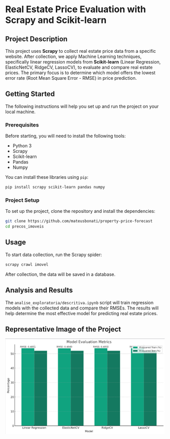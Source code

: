 # Real Estate Price Evaluation with Scrapy and Scikit-learn

## Project Description

This project uses **Scrapy** to collect real estate price data from a specific website. After collection, we apply Machine Learning techniques, specifically linear regression models from **Scikit-learn** (Linear Regression, ElasticNetCV, RidgeCV, LassoCV), to evaluate and compare real estate prices. The primary focus is to determine which model offers the lowest error rate (Root Mean Square Error - RMSE) in price prediction.

## Getting Started

The following instructions will help you set up and run the project on your local machine.

### Prerequisites

Before starting, you will need to install the following tools:

- Python 3
- Scrapy
- Scikit-learn
- Pandas
- Numpy

You can install these libraries using `pip`:

```bash
pip install scrapy scikit-learn pandas numpy
```

### Project Setup

To set up the project, clone the repository and install the dependencies:

```bash
git clone https://github.com/mateusbonati/property-price-forecast
cd precos_imoveis
```

## Usage

To start data collection, run the Scrapy spider:

```bash
scrapy crawl imovel
```

After collection, the data will be saved in a database.

## Analysis and Results

The `analise_exploratoria/descritiva.ipynb` script will train regression models with the collected data and compare their RMSEs. The results will help determine the most effective model for predicting real estate prices.


## Representative Image of the Project

![Representative Image](https://github.com/mateusbonati/property-price-forecast/blob/main/model_evaluate.png)
